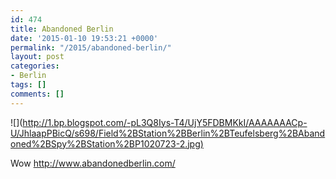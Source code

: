 ```yaml
---
id: 474
title: Abandoned Berlin
date: '2015-01-10 19:53:21 +0000'
permalink: "/2015/abandoned-berlin/"
layout: post
categories:
- Berlin
tags: []
comments: []
---
```

![](<http://1.bp.blogspot.com/-pL3Q8Iys-T4/UjY5FDBMKkI/AAAAAAACp-U/JhlaapPBicQ/s698/Field%2BStation%2BBerlin%2BTeufelsberg%2BAbandoned%2BSpy%2BStation%2BP1020723-2.jpg)>

Wow <http://www.abandonedberlin.com/>